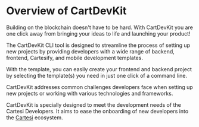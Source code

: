 # Overview of CartDevKit

Building on the blockchain doesn't have to be hard. With CartDevKit you are one click away from bringing your ideas to life and launching your product!

The CartDevKit CLI tool is designed to streamline the process of setting up new projects by providing developers with a wide range of backend, frontend, Cartesify, and mobile development templates.



With the template, you can easily create your frontend and backend project by selecting the template(s) you need in just one click of a command line.



CartDevKit addresses common challenges developers face when setting up new projects or working with various technologies and frameworks.

CartDevKit is specially designed to meet the development needs of the Cartesi Developers. It aims to ease the onboarding of new developers into the [Cartesi](https://cartesi.io/) ecosystem.

